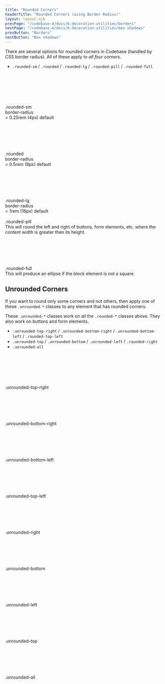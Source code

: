 ```yaml
---
title: "Rounded Corners"
headerTitle: "Rounded Corners (using Border Radius)"
layout: layout.njk
prevPage: "/codebase-4/docs/6-decoration-utilities/borders"
nextPage: "/codebase-4/docs/6-decoration-utilities/box-shadows"
prevButton: "Borders"
nextButton: "Box shadows"
---
```


<p class="t-lg t-thin">There are several options for rounded corners in Codebase (handled by CSS border radius). All of these apply to <em>all four corners</em>.</p>

* `.rounded-sm` / `.rounded` / `.rounded-lg` / `.rounded-pill` / `.rounded-full`

<div class="grid-sm-3-cols grid-gap t-center">
  <div class="mb-3">
    <div class="mx-auto p-1 b-thin rounded-sm" style="width:100px;height:100px;"></div>.rounded-sm <br> <span class="t-muted">border-radius<br>= 0.25rem (4px) default</span>
  </div>
  <div class="mb-3">
    <div class="mx-auto p-1 b-thin rounded" style="width:100px;height:100px;"></div>.rounded <br> <span class="t-muted">border-radius<br>= 0.5rem (8px) default</span>
  </div>
  <div class="mb-3">
    <div class="mx-auto p-1 b-thin rounded-lg" style="width:100px;height:100px;"></div>.rounded-lg <br> <span class="t-muted">border-radius<br>= 1rem (16px) default</span>
  </div>
</div>
<div class="grid-sm-3-cols grid-gap t-center">
  <div class="mb-3">
    <div class="mx-auto p-1 b-thin rounded-pill" style="width:100px;">&nbsp;</div>.rounded-pill <br> <span class="t-muted">This will round the left and right of buttons, form elements, etc. where the content width is greater then its height.</span>
  </div>
  <div class="mb-3">
    <div class="mx-auto p-1 b-thin rounded-full" style="width:100px;height:100px;"></div>.rounded-full <br> <span class="t-muted">This will produce an ellipse if the block element is not a square.</span>
  </div>
</div>

## Unrounded Corners

If you want to round only some corners and not others, then apply one of these `.unrounded-*` classes to any element that has rounded corners.

These `.unrounded-*` classes work on all the `.rounded-*` classes above. They also work on buttons and form elements.

* `.unrounded-top-right` / `.unrounded-bottom-right` / `.unrounded-bottom-left` / `.rounded-top-left`
* `.unrounded-top` / `.unrounded-bottom` / `.unrounded-left` / `.rounded-right`
* `.unrounded-all`

<div class="grid-sm-4-cols grid-gap t-center">
  <div class="mb-3">
    <div class="mx-auto p-1 b-thin rounded-lg unrounded-top-right" style="width:100px;height:100px;"></div>.unrounded-top-right
  </div>
  <div class="mb-3">
    <div class="mx-auto p-1 b-thin rounded-lg unrounded-bottom-right" style="width:100px;height:100px;"></div>.unrounded-bottom-right
  </div>
  <div class="mb-3">
    <div class="mx-auto p-1 b-thin rounded-lg unrounded-bottom-left" style="width:100px;height:100px;"></div>.unrounded-bottom-left
  </div>
  <div class="mb-3">
    <div class="mx-auto p-1 b-thin rounded-lg unrounded-top-left" style="width:100px;height:100px;"></div>.unrounded-top-left
  </div>
</div>
<div class="grid-sm-4-cols grid-gap t-center">
  <div class="mb-3">
    <div class="mx-auto p-1 b-thin rounded-lg unrounded-right" style="width:100px;height:100px;"></div>.unrounded-right
  </div>
  <div class="mb-3">
    <div class="mx-auto p-1 b-thin rounded-lg unrounded-bottom" style="width:100px;height:100px;"></div>.unrounded-bottom
  </div>
  <div class="mb-3">
    <div class="mx-auto p-1 b-thin rounded-lg unrounded-left" style="width:100px;height:100px;"></div>.unrounded-left
  </div>
  <div class="mb-3">
    <div class="mx-auto p-1 b-thin rounded-lg unrounded-top" style="width:100px;height:100px;"></div>.unrounded-top
  </div>
</div>
<div class="grid-sm-4-cols grid-gap t-center">
  <div class="mb-3">
    <div class="mx-auto p-1 b-thin rounded-lg unrounded-all" style="width:100px;height:100px;"></div>.unrounded-all
  </div>
</div>
